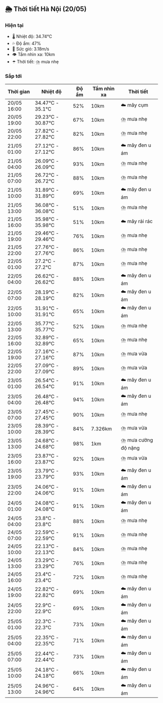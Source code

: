 ## 🌦️ Thời tiết Hà Nội (20/05)

### Hiện tại

- 🌡️ Nhiệt độ: 34.74℃
- 💦 Độ ẩm: 47%
- 💨 Sức gió: 3.18m/s
- 👁️ Tầm nhìn xa: 10km
- ☂️ Thời tiết: ⛈️ mưa nhẹ

### Sắp tới

| Thời gian | Nhiệt độ | Độ ẩm | Tầm nhìn xa | Thời tiết |
| --- | --- | --- | --- | --- |
| 20/05 16:00 | 34.47℃ - 35.1℃ | 52% | 10km | ☁️ mây cụm |
| 20/05 19:00 | 29.23℃ - 30.87℃ | 67% | 10km | ⛈️ mưa nhẹ |
| 20/05 22:00 | 27.82℃ - 27.82℃ | 82% | 10km | ⛈️ mưa nhẹ |
| 21/05 01:00 | 27.12℃ - 27.12℃ | 86% | 10km | ☁️ mây đen u ám |
| 21/05 04:00 | 26.09℃ - 26.09℃ | 93% | 10km | ⛈️ mưa nhẹ |
| 21/05 07:00 | 26.72℃ - 26.72℃ | 88% | 10km | ⛈️ mưa nhẹ |
| 21/05 10:00 | 31.89℃ - 31.89℃ | 69% | 10km | ☁️ mây đen u ám |
| 21/05 13:00 | 36.08℃ - 36.08℃ | 51% | 10km | ⛈️ mưa nhẹ |
| 21/05 16:00 | 35.98℃ - 35.98℃ | 51% | 10km | ☁️ mây rải rác |
| 21/05 19:00 | 29.46℃ - 29.46℃ | 76% | 10km | ⛈️ mưa nhẹ |
| 21/05 22:00 | 27.76℃ - 27.76℃ | 86% | 10km | ⛈️ mưa nhẹ |
| 22/05 01:00 | 27.2℃ - 27.2℃ | 87% | 10km | ⛈️ mưa nhẹ |
| 22/05 04:00 | 26.62℃ - 26.62℃ | 88% | 10km | ☁️ mây đen u ám |
| 22/05 07:00 | 28.19℃ - 28.19℃ | 82% | 10km | ☁️ mây đen u ám |
| 22/05 10:00 | 31.91℃ - 31.91℃ | 65% | 10km | ☁️ mây đen u ám |
| 22/05 13:00 | 35.77℃ - 35.77℃ | 52% | 10km | ⛈️ mưa nhẹ |
| 22/05 16:00 | 32.89℃ - 32.89℃ | 65% | 10km | ⛈️ mưa nhẹ |
| 22/05 19:00 | 27.16℃ - 27.16℃ | 87% | 10km | ⛈️ mưa vừa |
| 22/05 22:00 | 27.09℃ - 27.09℃ | 89% | 10km | ⛈️ mưa vừa |
| 23/05 01:00 | 26.54℃ - 26.54℃ | 91% | 10km | ☁️ mây đen u ám |
| 23/05 04:00 | 26.48℃ - 26.48℃ | 94% | 10km | ☁️ mây đen u ám |
| 23/05 07:00 | 27.45℃ - 27.45℃ | 90% | 10km | ⛈️ mưa nhẹ |
| 23/05 10:00 | 28.39℃ - 28.39℃ | 84% | 7.326km | ⛈️ mưa vừa |
| 23/05 13:00 | 24.68℃ - 24.68℃ | 98% | 1km | ⛈️ mưa cường độ nặng |
| 23/05 16:00 | 23.87℃ - 23.87℃ | 92% | 10km | ⛈️ mưa vừa |
| 23/05 19:00 | 23.79℃ - 23.79℃ | 93% | 10km | ☁️ mây đen u ám |
| 23/05 22:00 | 24.06℃ - 24.06℃ | 91% | 10km | ☁️ mây đen u ám |
| 24/05 01:00 | 24.08℃ - 24.08℃ | 91% | 10km | ☁️ mây đen u ám |
| 24/05 04:00 | 23.8℃ - 23.8℃ | 88% | 10km | ⛈️ mưa nhẹ |
| 24/05 07:00 | 22.59℃ - 22.59℃ | 91% | 10km | ⛈️ mưa nhẹ |
| 24/05 10:00 | 22.13℃ - 22.13℃ | 84% | 10km | ⛈️ mưa nhẹ |
| 24/05 13:00 | 23.29℃ - 23.29℃ | 76% | 10km | ⛈️ mưa nhẹ |
| 24/05 16:00 | 23.4℃ - 23.4℃ | 72% | 10km | ⛈️ mưa nhẹ |
| 24/05 19:00 | 22.82℃ - 22.82℃ | 69% | 10km | ☁️ mây đen u ám |
| 24/05 22:00 | 22.9℃ - 22.9℃ | 69% | 10km | ☁️ mây đen u ám |
| 25/05 01:00 | 22.3℃ - 22.3℃ | 73% | 10km | ☁️ mây đen u ám |
| 25/05 04:00 | 22.35℃ - 22.35℃ | 71% | 10km | ☁️ mây đen u ám |
| 25/05 07:00 | 22.44℃ - 22.44℃ | 73% | 10km | ☁️ mây đen u ám |
| 25/05 10:00 | 24.18℃ - 24.18℃ | 66% | 10km | ☁️ mây đen u ám |
| 25/05 13:00 | 24.96℃ - 24.96℃ | 64% | 10km | ☁️ mây đen u ám |
